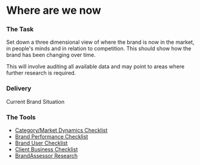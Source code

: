 # Where are we now

### The Task

Set down a three dimensional view of where the brand is now in the market, in people's minds and in relation to competition. This should show how the brand has been changing over time.

This will involve auditing all available data and may point to areas where further research is required.

### Delivery

Current Brand Situation

### The Tools

- [Category/Market Dynamics Checklist](./category-checklist)
- [Brand Performance Checklist](./brand-performance-checklist)
- [Brand User Checklist](./brand-user-checklist)
- [Client Business Checklist](./client-business-checklist)
- [BrandAssessor Research](./brand-checklist)